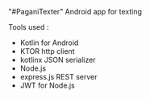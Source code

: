 "#PaganiTexter" 
Android app for texting

Tools used :
- Kotlin for Android
- KTOR http client
- kotlinx JSON serializer
- Node.js
- express.js REST server
- JWT for Node.js
